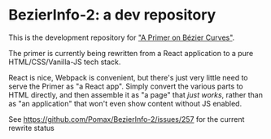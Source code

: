 # BezierInfo-2: a dev repository

This is the development repository for ["A Primer on Bézier Curves"](https://pomax.github.io.bezierinfo).

The primer is currently being rewritten from a React application to a pure HTML/CSS/Vanilla-JS tech stack.

React is nice, Webpack is convenient, but there's just very little need to serve the Primer as "a React app". Simply convert the various parts to HTML directly, and then assemble it as "a page" that _just works_, rather than as "an application" that won't even show content without JS enabled.

See https://github.com/Pomax/BezierInfo-2/issues/257 for the current rewrite status
